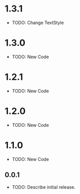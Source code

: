 
# 1.3.1

* TODO: Change TextStyle

# 1.3.0

* TODO: New Code

# 1.2.1

* TODO: New Code

# 1.2.0

* TODO: New Code

# 1.1.0

* TODO: New Code

## 0.0.1

* TODO: Describe initial release.
